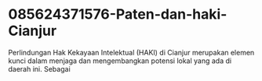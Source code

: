 # 085624371576-Paten-dan-haki-Cianjur
Perlindungan Hak Kekayaan Intelektual (HAKI) di Cianjur merupakan elemen kunci dalam menjaga dan mengembangkan potensi lokal yang ada di daerah ini. Sebagai 
